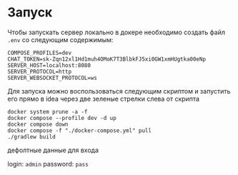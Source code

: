 # Запуск 
Чтобы запускать сервер локально в докере необходимо создать файл `.env` со следующим содержимым:

```text
COMPOSE_PROFILES=dev
CHAT_TOKEN=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
SERVER_HOST=localhost:8080
SERVER_PROTOCOL=http
SERVER_WEBSOCKET_PROTOCOL=ws
```

Для запуска можно воспользоваться следующим скриптом и запустить его прямо в idea через две зеленые стрелки слева от скрипта
```shell
docker system prune -a -f
docker compose --profile dev -d up  
docker compose down   
docker compose -f "./docker-compose.yml" pull
./gradlew build
```

дефолтные данные для входа 

login: `admin`
password: `pass`